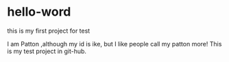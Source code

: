 # hello-word
this is my first project for test

I am Patton ,although my id is ike, but I like people call my patton more!
This is my test project in git-hub.
